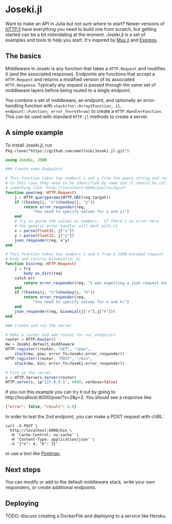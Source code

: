 # Joseki.jl

Want to make an API in Julia but not sure where to start?  Newer versions of [HTTP.jl](https://github.com/JuliaWeb/HTTP.jl) have everything you need to build one from scratch, but getting started can be a bit intimidating at the moment.  Joseki.jl is a set of examples and tools to help you start.  It's inspired by [Mux.jl](https://github.com/JuliaWeb/Mux.jl) and [Express](https://expressjs.com/).  

## The basics

Middleware in Joseki is any function that takes a `HTTP.Request` and modifies it (and the associated response).  Endpoints are functions that accept a `HTTP.Request` and returns a modified version of its associated `HTTP.Response`.  Typically any request is passed through the same set of middleware layers before being routed to a single endpoint.  

You combine a set of middleware, an endpoint, and optionally an error-handling function with `stack(fns::Array{Function, 1}, endpoint::Function; error_fn=rethrow)` to create a `HTTP.HandlerFunction`.  This can be used with standard `HTTP.jl` methods to create a server.

## A simple example

To install Joseki.jl, run `Pkg.clone("https://github.com/amellnik/Joseki.jl.git")`.

```julia
using Joseki, JSON

### Create some Endpoints

# This function takes two numbers x and y from the query string and returns x^y
# In this case they need to be identified by name and it should be called with
# something like 'http://localhost:8000/pow/?x=2&y=3'
function pow(req::HTTP.Request)
    j = HTTP.queryparams(HTTP.URI(req.target))
    if !(haskey(j, "x")&haskey(j, "y"))
        return error_responder(req,
            "You need to specify values for x and y!")
    end
    # Try to parse the values as numbers.  If there's an error here
    # the generic error handler will deal with it
    x = parse(Float32, j["x"])
    y = parse(Float32, j["y"])
    json_responder(req, x^y)
end

# This function takes two numbers n and k from a JSON-encoded request
# body and returns binomial(n, k)
function bin(req::HTTP.Request)
    j = try
        body_as_dict(req)
    catch err
        return error_responder(req, "I was expecting a json request body!")
    end
    if !(haskey(j, "n")&haskey(j, "k"))
        return error_responder(req,
            "You need to specify values for n and k!")
    end
    json_responder(req, binomial(j["n"],j["k"]))
end

### Create and run the server

# Make a router and add routes for our endpoints
router = HTTP.Router()
mw = Joseki.default_middleware
HTTP.register!(router, "GET", "/pow",
    stack(mw, pow; error_fn=Joseki.error_responder))
HTTP.register!(router, "POST", "/bin",
    stack(mw, bin; error_fn=Joseki.error_responder))

# Fire up the server
s = HTTP.Servers.Server(router)
HTTP.serve(s, ip"127.0.0.1", 8000; verbose=false)
```

If you run this example you can try it out by going to http://localhost:8000/pow/?x=2&y=3.  You should see a response like:

```json
{"error": false, "result": 8.0}
```

In order to test the 2nd endpoint, you can make a POST request with cURL:

```
curl -X POST \
  http://localhost:8000/bin \
  -H 'Cache-Control: no-cache' \
  -H 'Content-Type: application/json' \
  -d '{"n": 4, "k": 3}'
```

or use a tool like [Postman](https://www.getpostman.com/).

## Next steps

You can modify or add to the default middleware stack, write your own responders, or create additional endpoints.  

## Deploying

TODO: discuss creating a DockerFile and deploying to a service like Heroku.  
